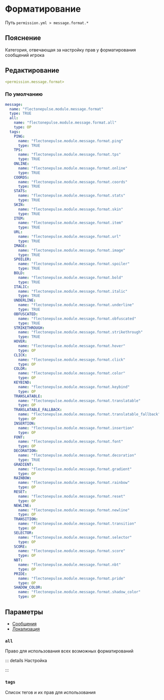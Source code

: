 # Форматирование
Путь `permission.yml > message.format.*`

## Пояснение
Категория, отвечающая за настройку прав у форматирования сообщений игрока

## Редактирование
```yaml
<permission.message.format>
```

### По умолчанию
```yaml
message:
  name: "flectonepulse.module.message.format"
  type: TRUE
  all:
    name: "flectonepulse.module.message.format.all"
    type: OP
  tags:
    PING:
      name: "flectonepulse.module.message.format.ping"
      type: TRUE
    TPS:
      name: "flectonepulse.module.message.format.tps"
      type: TRUE
    ONLINE:
      name: "flectonepulse.module.message.format.online"
      type: TRUE
    COORDS:
      name: "flectonepulse.module.message.format.coords"
      type: TRUE
    STATS:
      name: "flectonepulse.module.message.format.stats"
      type: TRUE
    SKIN:
      name: "flectonepulse.module.message.format.skin"
      type: TRUE
    ITEM:
      name: "flectonepulse.module.message.format.item"
      type: TRUE
    URL:
      name: "flectonepulse.module.message.format.url"
      type: TRUE
    IMAGE:
      name: "flectonepulse.module.message.format.image"
      type: TRUE
    SPOILER:
      name: "flectonepulse.module.message.format.spoiler"
      type: TRUE
    BOLD:
      name: "flectonepulse.module.message.format.bold"
      type: TRUE
    ITALIC:
      name: "flectonepulse.module.message.format.italic"
      type: TRUE
    UNDERLINE:
      name: "flectonepulse.module.message.format.underline"
      type: TRUE
    OBFUSCATED:
      name: "flectonepulse.module.message.format.obfuscated"
      type: TRUE
    STRIKETHROUGH:
      name: "flectonepulse.module.message.format.strikethrough"
      type: TRUE
    HOVER:
      name: "flectonepulse.module.message.format.hover"
      type: OP
    CLICK:
      name: "flectonepulse.module.message.format.click"
      type: OP
    COLOR:
      name: "flectonepulse.module.message.format.color"
      type: OP
    KEYBIND:
      name: "flectonepulse.module.message.format.keybind"
      type: OP
    TRANSLATABLE:
      name: "flectonepulse.module.message.format.translatable"
      type: OP
    TRANSLATABLE_FALLBACK:
      name: "flectonepulse.module.message.format.translatable_fallback"
      type: OP
    INSERTION:
      name: "flectonepulse.module.message.format.insertion"
      type: OP
    FONT:
      name: "flectonepulse.module.message.format.font"
      type: OP
    DECORATION:
      name: "flectonepulse.module.message.format.decoration"
      type: TRUE
    GRADIENT:
      name: "flectonepulse.module.message.format.gradient"
      type: OP
    RAINBOW:
      name: "flectonepulse.module.message.format.rainbow"
      type: OP
    RESET:
      name: "flectonepulse.module.message.format.reset"
      type: OP
    NEWLINE:
      name: "flectonepulse.module.message.format.newline"
      type: OP
    TRANSITION:
      name: "flectonepulse.module.message.format.transition"
      type: OP
    SELECTOR:
      name: "flectonepulse.module.message.format.selector"
      type: OP
    SCORE:
      name: "flectonepulse.module.message.format.score"
      type: OP
    NBT:
      name: "flectonepulse.module.message.format.nbt"
      type: OP
    PRIDE:
      name: "flectonepulse.module.message.format.pride"
      type: OP
    SHADOW_COLOR:
      name: "flectonepulse.module.message.format.shadow_color"
      type: OP
```

## Параметры

- [Сообщения](/docs/message/format/)
- [Локализация](/docs/localizations/ru_ru/message/format/)

<!--@include: @/parts/permission/permissionTier3.md-->

### `all`

Право для использования всех возможных форматирований

::: details Настройка
<!--@include: @/parts/permission/permissionTier4.md-->
:::

### `tags`

Список тегов и их прав для использования

